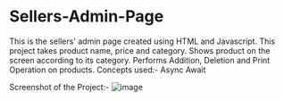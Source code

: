 # Sellers-Admin-Page
This is the sellers' admin page created using HTML and Javascript.
This project takes product name, price and category. Shows product on the screen according to its category. Performs Addition, Deletion and Print Operation on products.
Concepts used:- Async Await

Screenshot of the Project:- 
![image](https://github.com/ShwetaBharambe5/Sellers-Admin-Page/assets/121449437/c1983801-22e6-43bc-abee-0a7193dadf46)
